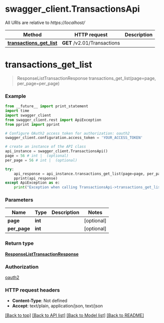 # swagger_client.TransactionsApi

All URIs are relative to *https://localhost/*

Method | HTTP request | Description
------------- | ------------- | -------------
[**transactions_get_list**](TransactionsApi.md#transactions_get_list) | **GET** /v2.01/Transactions | 


# **transactions_get_list**
> ResponseListTransactionResponse transactions_get_list(page=page, per_page=per_page)



### Example 
```python
from __future__ import print_statement
import time
import swagger_client
from swagger_client.rest import ApiException
from pprint import pprint

# Configure OAuth2 access token for authorization: oauth2
swagger_client.configuration.access_token = 'YOUR_ACCESS_TOKEN'

# create an instance of the API class
api_instance = swagger_client.TransactionsApi()
page = 56 # int |  (optional)
per_page = 56 # int |  (optional)

try: 
    api_response = api_instance.transactions_get_list(page=page, per_page=per_page)
    pprint(api_response)
except ApiException as e:
    print("Exception when calling TransactionsApi->transactions_get_list: %s\n" % e)
```

### Parameters

Name | Type | Description  | Notes
------------- | ------------- | ------------- | -------------
 **page** | **int**|  | [optional] 
 **per_page** | **int**|  | [optional] 

### Return type

[**ResponseListTransactionResponse**](ResponseListTransactionResponse.md)

### Authorization

[oauth2](../README.md#oauth2)

### HTTP request headers

 - **Content-Type**: Not defined
 - **Accept**: text/plain, application/json, text/json

[[Back to top]](#) [[Back to API list]](../README.md#documentation-for-api-endpoints) [[Back to Model list]](../README.md#documentation-for-models) [[Back to README]](../README.md)

